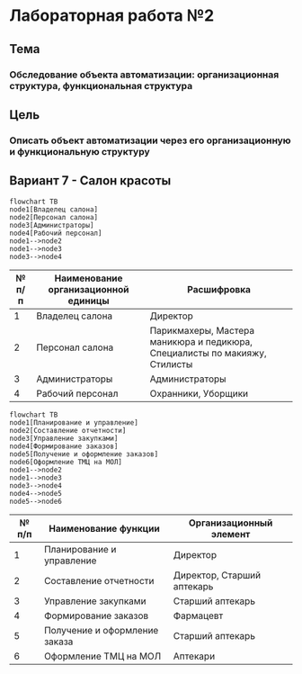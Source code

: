 # Лабораторная работа №2 #

## Тема ##

### Обследование объекта автоматизации: организационная структура, функциональная структура ###

## Цель ##

### Описать объект автоматизации через его организационную и функциональную структуру ###

## Вариант 7 - Салон красоты ##

```mermaid
flowchart TB
node1[Владелец салона]
node2[Персонал салона]
node3[Администраторы]
node4[Рабочий персонал]
node1-->node2
node1-->node3
node3-->node4
```

|№ п/п|Наименование организационной единицы|Расшифровка|
|---|---|---|
|1|Владелец салона|Директор|
|2|Персонал салона|Парикмахеры, Мастера маникюра и педикюра, Специалисты по макияжу, Стилисты|
|3|Администраторы|Администраторы|
|4|Рабочий персонал|Охранники, Уборщики|

```mermaid
flowchart TB
node1[Планирование и управление]
node2[Составление отчетности]
node3[Управление закупками]
node4[Формирование заказов]
node5[Получение и оформление заказов]
node6[Оформление ТМЦ на МОЛ]
node1-->node2
node1-->node3
node3-->node4
node4-->node5
node5-->node6
```

|№ п/п|Наименование функции|Организационный элемент|
|---|---|---|
|1|Планирование и управление|Директор|
|2|Составление отчетности|Директор, Старший аптекарь|
|3|Управление закупками|Старший аптекарь|
|4|Формирование заказов|Фармацевт|
|5|Получение и оформление заказа|Старший аптекарь|
|6|Оформление ТМЦ на МОЛ|Аптекари|
